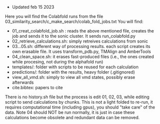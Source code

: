 * Updated feb 15 2023

Here you will find the Colabfold runs from the file 03_similarity_search/c_make_search/colab_fold_jobs.txt
You will find:

- 01_creat_colabfold_job.sh : reads the above mentioned file, creates the job and sends it to the sonic cluster. It sends run_colabfold.py
- 02_retrieve_calculations.sh: simply retreives calculations from sonic
- 03...05.sh: different way of processing results. each script creates its own erasable file. It uses transform_pdb.py, TMAlign and AmberTools
- 04_clean_space.sh: it erases fast-produced files (i.e., the ones created while procesing, not during the alphafold run)
- templates/: folder with scripts to be reused for each calculation
- predictions/: folder with the results, heavy folder (.gitignored)
- view_all_vmd.sh: simply to view all vmd states, possibly erase afterwards
- cite.bibtex: papers to cite

There is no history.sh file but the process is edit 01, 02, 03, while editing script to send calculations by chunks.
This is not a light folded to re-run, it requires computational time (including gpus), you should "take care" of the data.
Note 04 should NOT be run normally, it is just in case these calculations become obsolete and redundant data can be removed.
